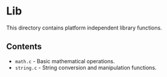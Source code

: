 # Lib
This directory contains platform independent library functions.

## Contents
- `math.c` - Basic mathematical operations.
- `string.c` - String conversion and manipulation functions.
